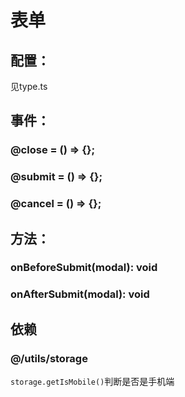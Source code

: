 # 表单
## 配置：
见type.ts

## 事件：
### @close = () => {};
### @submit = () => {};
### @cancel = () => {};

## 方法：
### onBeforeSubmit(modal): void
### onAfterSubmit(modal): void


## 依赖
### @/utils/storage
```storage.getIsMobile()```判断是否是手机端